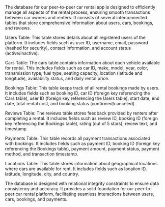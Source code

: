 The database for our peer-to-peer car rental app is designed to efficiently manage all aspects of the rental process,
ensuring smooth transactions between car owners and renters. It consists of several interconnected tables that store
comprehensive information about users, cars, bookings, and reviews.

Users Table: This table stores details about all registered users of the platform.
It includes fields such as user ID, username, email, password (hashed for security),
contact information, and account status (active/inactive).

Cars Table: The cars table contains information about each vehicle available for rental.
This includes fields such as car ID, make, model, year, color, transmission type, fuel type,
seating capacity, location (latitude and longitude), availability status, and daily rental price.

Bookings Table: This table keeps track of all rental bookings made by users.
It includes fields such as booking ID, car ID (foreign key referencing the Cars table),
user ID (foreign key referencing the Users table), start date, end date, total rental cost,
and booking status (confirmed/canceled).

Reviews Table: The reviews table stores feedback provided by renters after completing a rental.
It includes fields such as review ID, booking ID (foreign key referencing the Bookings table),
rating (out of 5 stars), review text, and timestamp.

Payments Table: This table records all payment transactions associated with bookings.
It includes fields such as payment ID, booking ID (foreign key referencing the Bookings table),
payment amount, payment status, payment method, and transaction timestamp.

Locations Table: This table stores information about geographical locations where cars are available for rent.
It includes fields such as location ID, latitude, longitude, city, and country.

The database is designed with relational integrity constraints to ensure data consistency and accuracy.
It provides a solid foundation for our peer-to-peer car rental platform, facilitating seamless interactions between users, cars, bookings, and payments.

